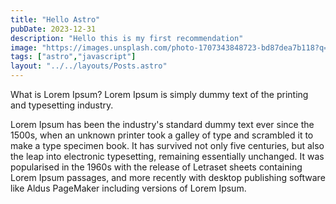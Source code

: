 ```yaml
---
title: "Hello Astro"
pubDate: 2023-12-31
description: "Hello this is my first recommendation"
image: "https://images.unsplash.com/photo-1707343848723-bd87dea7b118?q=80&w=2070&auto=format&fit=crop&ixlib=rb-4.0.3&ixid=M3wxMjA3fDF8MHxwaG90by1wYWdlfHx8fGVufDB8fHx8fA%3D%3D"
tags: ["astro","javascript"]
layout: "../../layouts/Posts.astro"
---
```


What is Lorem Ipsum?
Lorem Ipsum is simply dummy text of the printing and typesetting industry.

Lorem Ipsum has been the industry's standard dummy text ever since the 1500s, when an unknown printer took a galley of type and scrambled it to make a type specimen book. It has survived not only five centuries, but also the leap into electronic typesetting, remaining essentially unchanged. It was popularised in the 1960s with the release of Letraset sheets containing Lorem Ipsum passages, and more recently with desktop publishing software like Aldus PageMaker including versions of Lorem Ipsum.